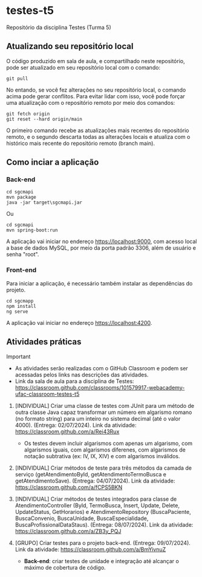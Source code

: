 # testes-t5
Repositório da disciplina Testes (Turma 5) 

## Atualizando seu repositório local

O código produzido em sala de aula, e compartilhado neste repositório, pode ser atualizado em seu repositório local com o comando:

```console
git pull
```

No entando, se você fez alterações no seu repositório local, o comando acima pode gerar conflitos. Para evitar lidar com isso, você pode forçar uma atualização com o repositório remoto por meio dos comandos:

```console
git fetch origin
git reset --hard origin/main
```

O primeiro comando recebe as atualizações mais recentes do repositório remoto, e o segundo descarta todas as alterações locais e atualiza com o histórico mais recente do repositório remoto (branch main).


## Como inciar a aplicação

### Back-end

```console
cd sgcmapi
mvn package
java -jar target\sgcmapi.jar
```

Ou

```console
cd sgcmapi
mvn spring-boot:run
```

A aplicação vai iniciar no endereço <https://localhost:9000>, com acesso local a base de dados MySQL, por meio da porta padrão 3306, além de usuário e senha "root".

### Front-end

Para iniciar a aplicação, é necessário também instalar as dependências do projeto.

```console
cd sgcmapp
npm install
ng serve
```

A aplicação vai iniciar no endereço <https://localhost:4200>.

## Atividades práticas

> [!IMPORTANT]
>
> - As atividades serão realizadas com o GitHub Classroom e podem ser acessadas pelos links nas descrições das atividades.
> - Link da sala de aula para a disciplina de Testes: https://classroom.github.com/classrooms/101579917-webacademy-ufac-classroom-testes-t5

1. [INDIVIDUAL] Criar uma classe de testes com JUnit para um método de outra classe Java capaz transformar um número em algarismo romano (no formato string) para um inteiro no sistema decimal (até o valor 4000). (Entrega: 02/07/2024). Link da atividade: https://classroom.github.com/a/Rei43Rux

    - Os testes devem incluir algarismos com apenas um algarismo, com algarismos iguais, com algarismos diferenes, com algarismos de notação subtrativa (ex: IV, IX, XIV) e com algarismos inválidos.

2. [INDIVIDUAL] Criar métodos de teste para três métodos da camada de serviço (getAtendimentoById, getAtendimentoTermoBusca e getAtendimentoSave). (Entrega: 04/07/2024). Link da atividade: https://classroom.github.com/a/fCPS5BKN

3. [INDIVIDUAL] Criar métodos de testes integrados para classe de AtendimentoController (ById, TermoBusca, Insert, Update, Delete, UpdateStatus, GetHorarios) e AtendimentoRepository (BuscaPaciente, BuscaConvenio, BuscaUnidade, BuscaEspecialidade, BuscaProfissionalDataStaus). (Entrega: 08/07/2024). Link da atividade: https://classroom.github.com/a/ZB3y_PQJ

4. [GRUPO] Criar testes para o projeto back-end. (Entrega: 09/07/2024). Link da atividade: https://classroom.github.com/a/BmYivnuZ

    - **Back-end**: criar testes de unidade e integração até alcançar o máximo de cobertura de código.
    

